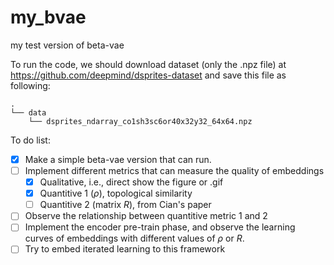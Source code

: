 # my_bvae
my test version of beta-vae

To run the code, we should download dataset (only the .npz file) at 
<url>https://github.com/deepmind/dsprites-dataset<url> and save this file as following:

```
.  
└── data  
    └── dsprites_ndarray_co1sh3sc6or40x32y32_64x64.npz  
```

To do list:

+ [x] Make a simple beta-vae version that can run.
+ [ ] Implement different metrics that can measure the quality of embeddings
  + [x] Qualitative, i.e., direct show the figure or .gif
  + [x] Quantitive 1 ($\rho$), topological similarity
  + [ ] Quantitive 2 (matrix $R$), from Cian's paper
+ [ ] Observe the relationship between quantitive metric 1 and 2
+ [ ] Implement the encoder pre-train phase, and observe the learning curves of embeddings with different values of $\rho$ or $R$.
+ [ ] Try to embed iterated learning to this framework
